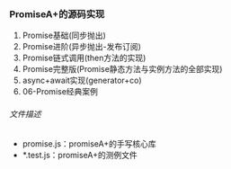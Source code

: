 ### PromiseA+的源码实现
1. Promise基础(同步抛出)
2. Promise进阶(异步抛出-发布订阅)
3. Promise链式调用(then方法的实现)
4. Promise完整版(Promise静态方法与实例方法的全部实现)
5. async+await实现(generator+co)
6. 06-Promise经典案例
###### 文件描述
- promise.js：promiseA+的手写核心库
- *.test.js：promiseA+的测例文件